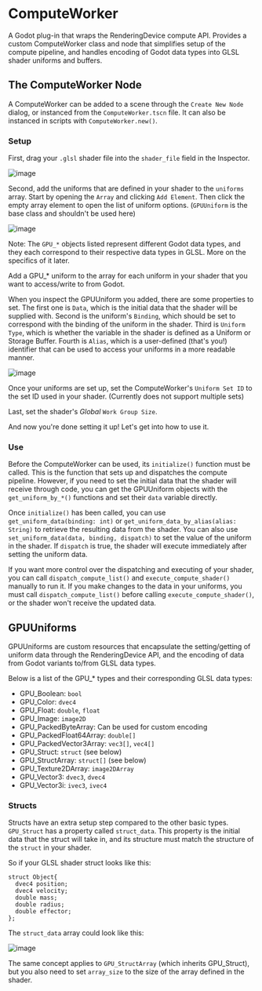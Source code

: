 # ComputeWorker
 A Godot plug-in that wraps the RenderingDevice compute API. Provides a custom ComputeWorker class and node that simplifies setup of the compute pipeline, and handles encoding of Godot data types into GLSL shader uniforms and buffers.
 
 ## The ComputeWorker Node
 A ComputeWorker can be added to a scene through the `Create New Node` dialog, or instanced from the `ComputeWorker.tscn` file.
 It can also be instanced in scripts with `ComputeWorker.new()`.

### Setup
First, drag your `.glsl` shader file into the `shader_file` field in the Inspector.

![image](https://user-images.githubusercontent.com/69459114/212461962-ab461f48-21d5-412e-95fb-b17d32cd8734.png)


Second, add the uniforms that are defined in your shader to the `uniforms` array. Start by opening the `Array` and clicking `Add Element`. Then click the empty array element to open the list of uniform options. (`GPUUniform` is the base class and shouldn't be used here)

![image](https://user-images.githubusercontent.com/69459114/212462368-ffb9ea87-24f1-43aa-ba06-7aba695aebde.png)



Note: The `GPU_*` objects listed represent different Godot data types, and they each correspond to their respective data types in GLSL. More on the specifics of it later.

Add a GPU_* uniform to the array for each uniform in your shader that you want to access/write to from Godot.

When you inspect the GPUUniform you added, there are some properties to set. 
The first one is `Data`, which is the initial data that the shader will be supplied with.
Second is the uniform's `Binding`, which should be set to correspond with the binding of the uniform in the shader.
Third is `Uniform Type`, which is whether the variable in the shader is defined as a Uniform or Storage Buffer.
Fourth is `Alias`, which is a user-defined (that's you!) identifier that can be used to access your uniforms in a more readable manner.

![image](https://user-images.githubusercontent.com/69459114/212462025-570069cf-80b7-4872-a231-441ddddf6c7a.png)


Once your uniforms are set up, set the ComputeWorker's `Uniform Set ID` to the set ID used in your shader. (Currently does not support multiple sets)

Last, set the shader's *Global* `Work Group Size`.

And now you're done setting it up! Let's get into how to use it.

### Use
Before the ComputeWorker can be used, its `initialize()` function must be called. This is the function that sets up and dispatches the compute pipeline. However, if you need to set the initial data that the shader will receive through code, you can get the GPUUniform objects with the `get_uniform_by_*()` functions and set their `data` variable directly.

Once `initialize()` has been called, you can use `get_uniform_data(binding: int)` or `get_uniform_data_by_alias(alias: String)` to retrieve the resulting data from the shader. You can also use `set_uniform_data(data, binding, dispatch)` to set the value of the uniform in the shader. If `dispatch` is true, the shader will execute immediately after setting the uniform data.

If you want more control over the dispatching and executing of your shader, you can call `dispatch_compute_list()` and `execute_compute_shader()` manually to run it. If you make changes to the data in your uniforms, you must call `dispatch_compute_list()` before calling `execute_compute_shader()`, or the shader won't receive the updated data.


## GPUUniforms

GPUUniforms are custom resources that encapsulate the setting/getting of uniform data through the RenderingDevice API, and the encoding of data from Godot variants to/from GLSL data types.

Below is a list of the GPU_* types and their corresponding GLSL data types:

- GPU_Boolean: `bool`
- GPU_Color: `dvec4`
- GPU_Float: `double`, `float`
- GPU_Image: `image2D`
- GPU_PackedByteArray: Can be used for custom encoding
- GPU_PackedFloat64Array: `double[]`
- GPU_PackedVector3Array: `vec3[]`, `vec4[]`
- GPU_Struct: `struct` (see below)
- GPU_StructArray: `struct[]` (see below)
- GPU_Texture2DArray: `image2DArray`
- GPU_Vector3: `dvec3`, `dvec4`
- GPU_Vector3i: `ivec3`, `ivec4`

### Structs
Structs have an extra setup step compared to the other basic types. `GPU_Struct` has a property called `struct_data`. This property is the initial data that the struct will take in, and its structure must match the structure of the `struct` in your shader.

So if your GLSL shader struct looks like this:
```
struct Object{
  dvec4 position;
  dvec4 velocity;
  double mass;
  double radius;
  double effector;
};
```
The `struct_data` array could look like this:

![image](https://user-images.githubusercontent.com/69459114/212461849-0b48b3f7-7e6e-4652-a2be-1b5a43e42c0f.png)

The same concept applies to `GPU_StructArray` (which inherits GPU_Struct), but you also need to set `array_size` to the size of the array defined in the shader.
